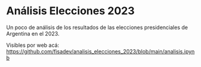 # Análisis Elecciones 2023

Un poco de análisis de los resultados de las elecciones presidenciales de Argentina en el 2023.

Visibles por web acá: https://github.com/fisadev/analisis_elecciones_2023/blob/main/analisis.ipynb
